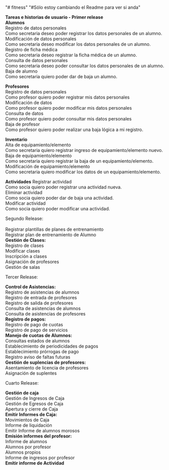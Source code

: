 "# fitness" 
"#Sólo estoy cambiando el Readme para ver si anda"

<b>Tareas e historias de usuario - Primer release</b></br>
<b>Alumnos</b></br>
Registro de datos personales</br>
Como secretaria deseo poder registrar los datos personales de un alumno.</br>
Modificación de datos personales</br>
Como secretaria deseo modificar los datos personales de un alumno.</br>
Registro de ficha médica</br>
Como secretaria deseo registrar la ficha médica de un alumno.</br>
Consulta de datos personales</br>
Como secretaria deseo poder consultar los datos personales de un alumno.</br>
Baja de alumno</br>
Como secretaria quiero poder dar de baja un alumno.</br>

<b>Profesores</b></br>
Registro de datos personales</br>
Como profesor quiero poder registrar mis datos personales</br>
Modificación de datos</br>
Como profesor quiero poder modificar mis datos personales</br>
Consulta de datos</br>
Como profesor quiero poder consultar mis datos personales</br>
Baja de profesor</br>
Como profesor quiero poder realizar una baja lógica a mi registro.</br>

<b>Inventario</b></br>
Alta de equipamiento/elemento</br>
Como secretaria quiero registrar ingreso de equipamiento/elemento nuevo.</br>
Baja de equipamiento/elemento</br>
Como secretaria quiero registrar la baja de un equipamiento/elemento.</br>
Modificación de equipamiento/elemento</br>
Como secretaria quiero modificar los datos de un equipamiento/elemento.</br>

<b>Actividades</b>
Registrar actividad</br>
Como socia quiero poder registrar una actividad nueva.</br>
Eliminar actividad</br>
Como socia quiero poder dar de baja una actividad.</br>
Modificar actividad</br>
Como socia quiero poder modificar una actividad.</br>

Segundo Release: </br>
</br>
Registrar plantillas de planes de entrenamiento</br>
Registrar plan de entrenamiento de Alumno</br>
<b>Gestión de Clases:</b></br>
Registro de clases</br>
Modificar clases</br>
Inscripción a clases</br>
Asignación de profesores</br>
Gestión de salas</br>



Tercer Release:</br>

<b>Control de Asistencias:</b></br>
Registro de asistencias de alumnos</br>
Registro de entrada de profesores</br>
Registro de salida de profesores</br>
Consulta de asistencias de alumnos</br>
Consulta de asistencias de profesores</br>
<b>Registro de pagos:</b></br>
Registro de pago de cuotas</br>
Registro de pago de servicios</br>
<b>Manejo de cuotas de Alumnos:</b></br>
Consultas estados de alumnos</br>
Establecimiento de periodicidades de pagos</br>
Establecimiento prórrogas de pago</br>
Registro aviso de faltas futuras</br>
<b>Gestión de suplencias de profesores:</b></br>
Asentamiento de licencia de profesores</br>
Asignación de suplentes</br>



Cuarto Release:</br>

<b>Gestión de caja</b></br>
Gestión de Ingresos de Caja</br>
Gestión de Egresos de Caja</br>
Apertura y cierre de Caja</br>
<b>Emitir Informes de Caja:</b></br>
Movimientos de Caja</br>
Informe de liquidación </br>
Emitir Informe de alumnos morosos</br>
<b>Emisión informes del profesor:</b></br>
Informe de alumnos</br>
Alumnos por profesor</br>
Alumnos propios</br>
Informe de ingresos por profesor</br>
<b>Emitir informe de Actividad</b>
